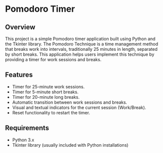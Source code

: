 # Pomodoro Timer

## Overview

This project is a simple Pomodoro timer application built using Python and the Tkinter library. The Pomodoro Technique is a time management method that breaks work into intervals, traditionally 25 minutes in length, separated by short breaks. This application helps users implement this technique by providing a timer for work sessions and breaks.

## Features

- Timer for 25-minute work sessions.
- Timer for 5-minute short breaks.
- Timer for 20-minute long breaks.
- Automatic transition between work sessions and breaks.
- Visual and textual indicators for the current session (Work/Break).
- Reset functionality to restart the timer.

## Requirements

- Python 3.x
- Tkinter library (usually included with Python installations)
